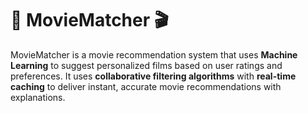 # 🍿 MovieMatcher 🎬

MovieMatcher is a movie recommendation system that uses **Machine Learning** to suggest personalized films based on user ratings and preferences. It uses **collaborative filtering algorithms** with **real-time caching** to deliver instant, accurate movie recommendations with explanations.
